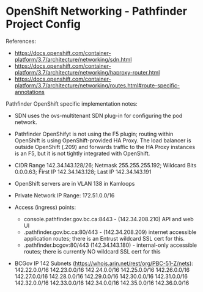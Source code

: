# OpenShift Networking - Pathfinder Project Config

References:
* https://docs.openshift.com/container-platform/3.7/architecture/networking/sdn.html
* https://docs.openshift.com/container-platform/3.7/architecture/networking/haproxy-router.html
* https://docs.openshift.com/container-platform/3.7/architecture/networking/routes.html#route-specific-annotations

Pathfinder OpenShift specific implementation notes:
* SDN uses the ovs-multitenant SDN plug-in for configuring the pod network.
* Pathfinder OpenShifyt is not using the F5 plugin; routing within OpenShift is using OpenShift-provided HA Proxy. The load balancer is outside OpenShift (.209) and forwards traffic to the HA Proxy instances is an F5, but it is not tightly integrated with OpenShift. 
* CIDR Range 142.34.143.128/26; Netmask 255.255.255.192; Wildcard Bits 0.0.0.63; First IP 142.34.143.128; Last IP 142.34.143.191
* OpenShift servers are in VLAN 138 in Kamloops
* Private Network IP Range: 172.51.0.0/16

* Access (ingress) points:
  * console.pathfinder.gov.bc.ca:8443 - (142.34.208.210) API and web UI
  * .pathfinder.gov.bc.ca:80/443 - (142.34.208.209) internet accessible application routes; there is an Entrust wildcard SSL cert for this.
  * .pathfinder.bcgov:80/443 (142.34.143.180) - internal-only accessible routes; there is currently NO wildcard SSL cert for this

* BCGov IP 142 Subnets (https://whois.arin.net/rest/org/PBC-51-Z/nets): 
142.22.0.0/16 142.23.0.0/16 142.24.0.0/16 142.25.0.0/16 142.26.0.0/16 142.27.0.0/16 142.28.0.0/16 142.29.0.0/16 142.30.0.0/16 142.31.0.0/16 142.32.0.0/16 142.33.0.0/16 142.34.0.0/16 142.35.0.0/16 142.36.0.0/16

